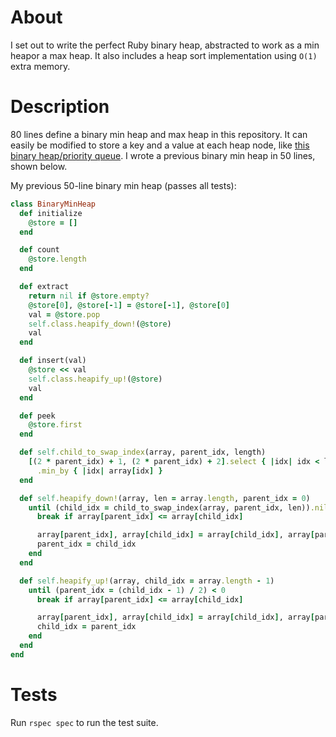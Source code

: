 # About
I set out to write the perfect Ruby binary heap, abstracted to work as a min 
heapor a max heap. It also includes a heap sort implementation using `O(1)` 
extra memory.

# Description
80 lines define a binary min heap and max heap in this repository. It can easily be modified to store a key and a value at each heap node, like 
[this binary heap/priority queue](https://gist.github.com/aspyct/3428688). I 
wrote a previous binary min heap in 50 lines, shown below.

My previous 50-line binary min heap (passes all tests):

```ruby
class BinaryMinHeap
  def initialize
    @store = []
  end

  def count
    @store.length
  end

  def extract
    return nil if @store.empty?
    @store[0], @store[-1] = @store[-1], @store[0]
    val = @store.pop
    self.class.heapify_down!(@store)
    val
  end

  def insert(val)
    @store << val
    self.class.heapify_up!(@store)
    val
  end

  def peek
    @store.first
  end

  def self.child_to_swap_index(array, parent_idx, length)
    [(2 * parent_idx) + 1, (2 * parent_idx) + 2].select { |idx| idx < length }
      .min_by { |idx| array[idx] }
  end

  def self.heapify_down!(array, len = array.length, parent_idx = 0)
    until (child_idx = child_to_swap_index(array, parent_idx, len)).nil?  
      break if array[parent_idx] <= array[child_idx]

      array[parent_idx], array[child_idx] = array[child_idx], array[parent_idx]
      parent_idx = child_idx
    end
  end

  def self.heapify_up!(array, child_idx = array.length - 1)
    until (parent_idx = (child_idx - 1) / 2) < 0
      break if array[parent_idx] <= array[child_idx]

      array[parent_idx], array[child_idx] = array[child_idx], array[parent_idx]
      child_idx = parent_idx
    end
  end
end
```

# Tests
Run `rspec spec` to run the test suite.
